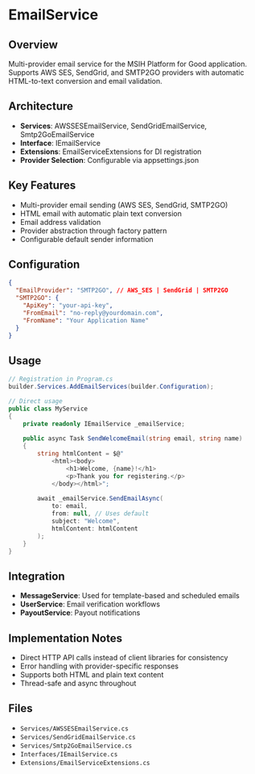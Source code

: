 # EmailService

## Overview
Multi-provider email service for the MSIH Platform for Good application. Supports AWS SES, SendGrid, and SMTP2GO providers with automatic HTML-to-text conversion and email validation.

## Architecture
- **Services**: AWSSESEmailService, SendGridEmailService, Smtp2GoEmailService
- **Interface**: IEmailService
- **Extensions**: EmailServiceExtensions for DI registration
- **Provider Selection**: Configurable via appsettings.json

## Key Features
- Multi-provider email sending (AWS SES, SendGrid, SMTP2GO)
- HTML email with automatic plain text conversion
- Email address validation
- Provider abstraction through factory pattern
- Configurable default sender information

## Configuration
```json
{
  "EmailProvider": "SMTP2GO", // AWS_SES | SendGrid | SMTP2GO
  "SMTP2GO": {
    "ApiKey": "your-api-key",
    "FromEmail": "no-reply@yourdomain.com",
    "FromName": "Your Application Name"
  }
}
```

## Usage
```csharp
// Registration in Program.cs
builder.Services.AddEmailServices(builder.Configuration);

// Direct usage
public class MyService
{
    private readonly IEmailService _emailService;
    
    public async Task SendWelcomeEmail(string email, string name)
    {
        string htmlContent = $@"
            <html><body>
                <h1>Welcome, {name}!</h1>
                <p>Thank you for registering.</p>
            </body></html>";
            
        await _emailService.SendEmailAsync(
            to: email,
            from: null, // Uses default
            subject: "Welcome",
            htmlContent: htmlContent
        );
    }
}
```

## Integration
- **MessageService**: Used for template-based and scheduled emails
- **UserService**: Email verification workflows
- **PayoutService**: Payout notifications

## Implementation Notes
- Direct HTTP API calls instead of client libraries for consistency
- Error handling with provider-specific responses
- Supports both HTML and plain text content
- Thread-safe and async throughout

## Files
- `Services/AWSSESEmailService.cs`
- `Services/SendGridEmailService.cs` 
- `Services/Smtp2GoEmailService.cs`
- `Interfaces/IEmailService.cs`
- `Extensions/EmailServiceExtensions.cs`